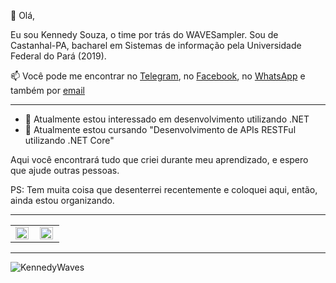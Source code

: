 👋 Olá,

Eu sou Kennedy Souza, o time por trás do WAVESampler. Sou de Castanhal-PA, bacharel em Sistemas de informação pela Universidade Federal do Pará (2019).

📫 Você pode me encontrar no [Telegram](https://https://t.me/kennedywaves), no [Facebook](https://https://fb.com/kennedywaves), no [WhatsApp](https://api.whatsapp.com/send?phone=5591984630598&text=E%20ai,%20man!%20Te%20vi%20no%20GitHub!) e também por [email](mailto://kennedy.es.souza@gmail.com)

<p><hr></p>

- 👀 Atualmente estou interessado em desenvolvimento utilizando .NET
- 🌱 Atualmente estou cursando "Desenvolvimento de APIs RESTFul utilizando .NET Core"

Aqui você encontrará tudo que criei durante meu aprendizado, e espero que ajude outras pessoas.


PS: Tem muita coisa que desenterrei recentemente e coloquei aqui, então, ainda estou organizando.

<p><hr></p>

<center>
<table cellspacing="0" cellpadding="0" >
    <tr width="100%">
        <td ><img width="95%" align="left" src="https://github-readme-stats.vercel.app/api/top-langs/?username=KennedyWaves&hide=html&layout=compact&theme=buefy" /></td>
        <td ><img width="95%" align="left" src="https://github-readme-stats.vercel.app/api?username=KennedyWaves&theme=buefy"/></td>
    </tr>   
</table>
</center>   

<p><hr></p>
<p>
    <img src="https://komarev.com/ghpvc/?username=KennedyWaves" alt="KennedyWaves" />
</p>

